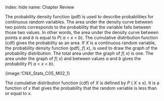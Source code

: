 index: hide
name: Chapter Review

The probability density function (pdf) is used to describe probabilities for continuous random variables. The area under the density curve between two points corresponds to the probability that the variable falls between those two values. In other words, the area under the density curve between points  *a* and  *b* is equal to  *P*( *a* <  *x* <  *b*). The cumulative distribution function (cdf) gives the probability as an area. If  *X* is a continuous random variable, the probability density function (pdf),  *f*( *x*), is used to draw the graph of the probability distribution. The total area under the graph of  *f*( *x*) is one. The area under the graph of  *f*( *x*) and between values  *a* and  *b* gives the probability  *P*( *a* <  *x* <  *b*).


{image:'CNX_Stats_C05_M02_1}
        

The cumulative distribution function (cdf) of  *X* is defined by  *P* ( *X* ≤  *x*). It is a function of  *x* that gives the probability that the random variable is less than or equal to  *x*.
